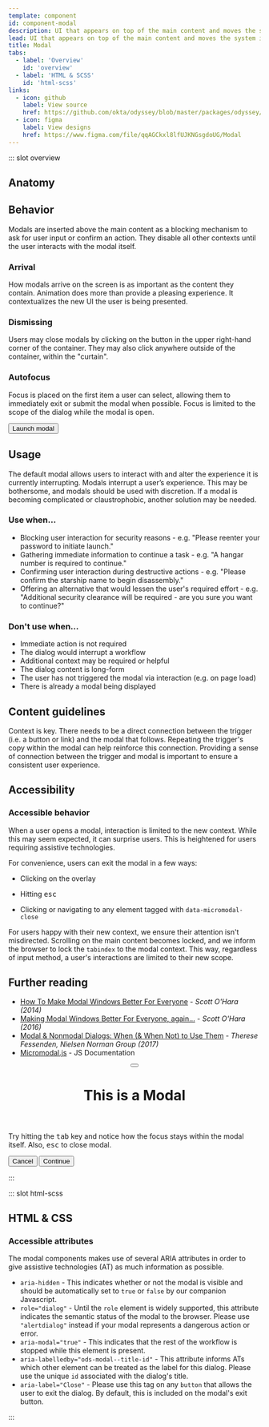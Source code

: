 ```yaml
---
template: component
id: component-modal
description: UI that appears on top of the main content and moves the system into a mode requiring user interaction.
lead: UI that appears on top of the main content and moves the system into a mode requiring user interaction. This dialog disables the main content until the user interacts with the modal dialog.
title: Modal
tabs:
  - label: 'Overview'
    id: 'overview'
  - label: 'HTML & SCSS'
    id: 'html-scss'
links:
  - icon: github
    label: View source
    href: https://github.com/okta/odyssey/blob/master/packages/odyssey/src/scss/components/_modal.scss
  - icon: figma
    label: View designs
    href: https://www.figma.com/file/qqAGCkxl8lfUJKNGsgdoUG/Modal
---
```


::: slot overview

## Anatomy

<Anatomy img="/images/anatomy-modal.svg" />

## Behavior

<Description>

Modals are inserted above the main content as a blocking mechanism to ask for user input or confirm an action. They disable all other contexts until the user interacts with the modal itself.

### Arrival

How modals arrive on the screen is as important as the content they contain. Animation does more than provide a pleasing experience. It contextualizes the new UI the user is being presented.

### Dismissing

Users may close modals by clicking on the button in the upper right-hand corner of the container. They may also click anywhere outside of the container, within the "curtain".

### Autofocus

Focus is placed on the first item a user can select, allowing them to immediately exit or submit the modal when possible. Focus is limited to the scope of the dialog while the modal is open.

</Description>


<Visual>

  <button class="ods-button" data-micromodal-trigger="ods-modal-standard">Launch modal</button>

</Visual>

## Usage

<Description>

The default modal allows users to interact with and alter the experience it is currently interrupting. Modals interrupt a user’s experience. This may be bothersome, and modals should be used with discretion. If a modal is becoming complicated or claustrophobic, another solution may be needed.

</Description>

### Use when...

<Description>

- Blocking user interaction for security reasons - e.g. "Please reenter your password to initiate launch."
- Gathering immediate information to continue a task - e.g. "A hangar number is required to continue."
- Confirming user interaction during destructive actions - e.g. "Please confirm the starship name to begin disassembly."
- Offering an alternative that would lessen the user's required effort - e.g. "Additional security clearance will be required - are you sure you want to continue?"

</Description>

### Don't use when...

<Description>

- Immediate action is not required
- The dialog would interrupt a workflow
- Additional context may be required or helpful
- The dialog content is long-form
- The user has not triggered the modal via interaction (e.g. on page load)
- There is already a modal being displayed

</Description>

## Content guidelines

<Description>

Context is key. There needs to be a direct connection between the trigger (i.e. a button or link) and the modal that follows. Repeating the trigger's copy within the modal can help reinforce this connection. Providing a sense of connection between the trigger and modal is important to ensure a consistent user experience.

</Description>

## Accessibility

### Accessible behavior

<Description>

When a user opens a modal, interaction is limited to the new context. While this may seem expected, it can surprise users. This is heightened for users requiring assistive technologies.

For convenience, users can exit the modal in a few ways:

- Clicking on the overlay

- Hitting <kbd>esc</kbd>

- Clicking or navigating to any element tagged with `data-micromodal-close`

For users happy with their new context, we ensure their attention isn't misdirected. Scrolling on the main content becomes locked, and we inform the browser to lock the `tabindex` to the modal context. This way, regardless of input method, a user's interactions are limited to their new scope.

</Description>

## Further reading

- [How To Make Modal Windows Better For Everyone](https://www.smashingmagazine.com/2014/09/making-modal-windows-better-for-everyone/) - <cite>Scott O'Hara (2014)</cite>
- [Making Modal Windows Better For Everyone, again...](https://www.scottohara.me/blog/2016/09/07/revised-modal-window.html) - <cite>Scott O'Hara (2016)</cite>
- [Modal & Nonmodal Dialogs: When (& When Not) to Use Them](https://www.nngroup.com/articles/modal-nonmodal-dialog/) - <cite>Therese Fessenden, Nielsen Norman Group (2017)</cite>
- [Micromodal.js](https://micromodal.now.sh/) - JS Documentation

<!-- The following are the modals shown to the user on the site -->
<div class="ods-modal" id="ods-modal-standard" aria-hidden="true">
    <div class="ods-modal--overlay" tabindex="-1" data-micromodal-close>
      <div class="ods-modal--dialog" role="dialog" aria-modal="true" aria-labelledby="ods-modal-standard-title">
        <header class="ods-modal--header">
          <button class="ods-modal--close" aria-label="Close modal" data-micromodal-close></button>
          <h1 class="ods-modal--title" id="ods-modal-standard-title">
            This is a Modal
          </h1>
        </header>
        <main class="ods-modal--content" id="ods-modal-standard-content">
          <p>
            Try hitting the <kbd>tab</kbd> key and notice how the focus stays within the modal itself. Also, <kbd>esc</kbd> to close modal.
          </p>
        </main>
        <footer class="ods-modal--footer">
          <button class="ods-button is-ods-button-clear" data-micromodal-close aria-label="Close this dialog window">Cancel</button>
          <button class="ods-button">Continue</button>
        </footer>
      </div>
    </div>
  </div>
</div>

:::

::: slot html-scss
## HTML & CSS

### Accessible attributes

<Description>

The modal components makes use of several ARIA attributes in order to give assistive technologies (AT) as much information as possible.

- `aria-hidden` - This indicates whether or not the modal is visible and should be automatically set to `true` or `false` by our companion Javascript.
- `role="dialog"` - Until the `role` element is widely supported, this attribute indicates the semantic status of the modal to the browser. Please use `"alertdialog"` instead if your modal represents a dangerous action or error.
- `aria-modal="true"` - This indicates that the rest of the workflow is stopped while this element is present.
- `aria-labelledby="ods-modal--title-id"` - This attribute informs ATs which other element can be treated as the label for this dialog. Please use the unique `id` associated with the dialog's title.
- `aria-label="Close"` - Please use this tag on any `button` that allows the user to exit the dialog. By default, this is included on the modal's exit button.

</Description>
:::
